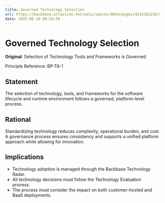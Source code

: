 ```yaml
---
title: Governed Technology Selection
url: https://backbase.atlassian.net/wiki/spaces/ARCH/pages/4514382219/Selection+of+Technology+Tools+and+Frameworks+is+Governed
date: 2025-06-10 08:54:59
---
```


# Governed Technology Selection

**Original**: Selection of Technology Tools and Frameworks is Governed

Principle Reference: BP-TA-1

## Statement

The selection of technology, tools, and frameworks for the software lifecycle and runtime environment follows a governed, platform-level process.

## Rational

Standardizing technology reduces complexity, operational burden, and cost. A governance process ensures consistency and supports a unified platform approach while allowing for innovation.

## Implications

- Technology adoption is managed through the Backbase Technology Radar.
- All technology decisions must follow the Technology Evaluation process.
- The process must consider the impact on both customer-hosted and BaaS deployments.